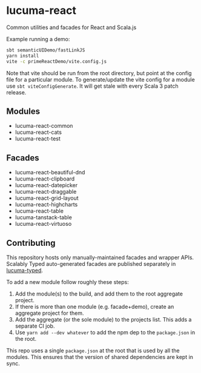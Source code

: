# lucuma-react

Common utilities and facades for React and Scala.js

Example running a demo:
```sh
sbt semanticUIDemo/fastLinkJS
yarn install
vite -c primeReactDemo/vite.config.js
```

Note that vite should be run from the root directory, but point at the config file for a particular module. To generate/update the vite config for a module use `sbt viteConfigGenerate`. It will get stale with every Scala 3 patch release.

## Modules

- lucuma-react-common
- lucuma-react-cats
- lucuma-react-test

## Facades

- lucuma-react-beautiful-dnd
- lucuma-react-clipboard
- lucuma-react-datepicker
- lucuma-react-draggable
- lucuma-react-grid-layout
- lucuma-react-highcharts
- lucuma-react-table
- lucuma-tanstack-table
- lucuma-react-virtuoso

## Contributing

This repository hosts only manually-maintained facades and wrapper APIs. Scalably Typed auto-generated facades are published separately in [lucuma-typed](https://github.com/gemini-hlsw/lucuma-typed).

To add a new module follow roughly these steps:
1. Add the module(s) to the build, and add them to the root aggregate project.
2. If there is more than one module (e.g. facade+demo), create an aggregate project for them.
3. Add the aggregate (or the sole module) to the projects list. This adds a separate CI job.
4. Use `yarn add --dev whatever` to add the npm dep to the `package.json` in the root.

This repo uses a single `package.json` at the root that is used by all the modules. This ensures that the version of shared dependencies are kept in sync.
